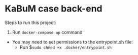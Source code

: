 # KaBuM case back-end

Steps to run this project:

1. Run `docker-compose up` command
  - You may need to set permissions to the entrypoint.sh file:
    - Run $`sudo chmod +x .docker/entrypoint.sh`

